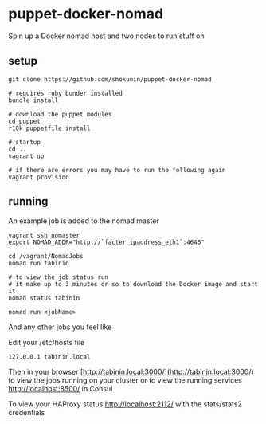 puppet-docker-nomad
===================

Spin up a Docker nomad host and two nodes to run stuff on


setup
-----

```
git clone https://github.com/shokunin/puppet-docker-nomad

# requires ruby bunder installed
bundle install

# download the puppet modules
cd puppet
r10k puppetfile install

# startup
cd ..
vagrant up

# if there are errors you may have to run the following again
vagrant provision 

```

running
-------

An example job is added to the nomad master

```
vagrant ssh nomaster
export NOMAD_ADDR="http://`facter ipaddress_eth1`:4646"

cd /vagrant/NomadJobs
nomad run tabinin

# to view the job status run
# it make up to 3 minutes or so to download the Docker image and start it
nomad status tabinin

nomad run <jobName>

```
And any other jobs you feel like

Edit your /etc/hosts file

```
127.0.0.1 tabinin.local
```

Then in your browser  [http://tabinin.local:3000/](http://tabinin.local:3000/) to view the jobs running on your cluster
or to view the running services
[http://localhost:8500/](http://localhost:8500/) in Consul



To view your HAProxy status
[http://localhost:2112/](http://localhost:2112) with the stats/stats2 credentials
